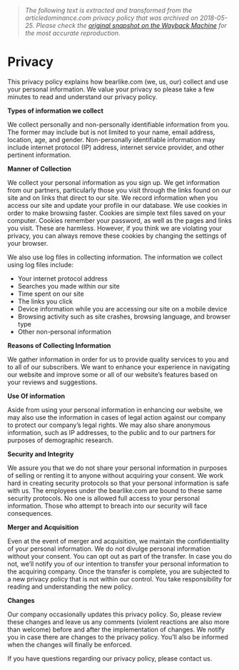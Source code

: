 > *The following text is extracted and transformed from the articledominance.com privacy policy that was archived on 2018-05-25. Please check the [original snapshot on the Wayback Machine](https://web.archive.org/web/20180525090536id_/http%3A//ilikebeat.com/privacy) for the most accurate reproduction.*

# Privacy

This privacy policy explains how bearlike.com (we, us, our) collect and use your personal information. We value your privacy so please take a few minutes to read and understand our privacy policy.

**Types of information we collect**

We collect personally and non-personally identifiable information from you. The former may include but is not limited to your name, email address, location, age, and gender. Non-personally identifiable information may include internet protocol (IP) address, internet service provider, and other pertinent information.

**Manner of Collection**

We collect your personal information as you sign up. We get information from our partners, particularly those you visit through the links found on our site and on links that direct to our site. We record information when you access our site and update your profile in our database. We use cookies in order to make browsing faster. Cookies are simple text files saved on your computer. Cookies remember your password, as well as the pages and links you visit. These are harmless. However, if you think we are violating your privacy, you can always remove these cookies by changing the settings of your browser.

We also use log files in collecting information. The information we collect using log files include:

  * Your internet protocol address
  * Searches you made within our site
  * Time spent on our site
  * The links you click
  * Device information while you are accessing our site on a mobile device
  * Browsing activity such as site crashes, browsing language, and browser type
  * Other non-personal information



**Reasons of Collecting Information**

We gather information in order for us to provide quality services to you and to all of our subscribers. We want to enhance your experience in navigating our website and improve some or all of our website’s features based on your reviews and suggestions.

**Use Of information**

Aside from using your personal information in enhancing our website, we may also use the information in cases of legal action against our company to protect our company’s legal rights. We may also share anonymous information, such as IP addresses, to the public and to our partners for purposes of demographic research.

**Security and Integrity**

We assure you that we do not share your personal information in purposes of selling or renting it to anyone without acquiring your consent. We work hard in creating security protocols so that your personal information is safe with us. The employees under the bearlike.com are bound to these same security protocols. No one is allowed full access to your personal information. Those who attempt to breach into our security will face consequences.

**Merger and Acquisition**

Even at the event of merger and acquisition, we maintain the confidentiality of your personal information. We do not divulge personal information without your consent. You can opt out as part of the transfer. In case you do not, we’ll notify you of our intention to transfer your personal information to the acquiring company. Once the transfer is complete, you are subjected to a new privacy policy that is not within our control. You take responsibility for reading and understanding the new policy.

**Changes**

Our company occasionally updates this privacy policy. So, please review these changes and leave us any comments (violent reactions are also more than welcome) before and after the implementation of changes. We notify you in case there are changes to the privacy policy. You’ll also be informed when the changes will finally be enforced.

If you have questions regarding our privacy policy, please contact us.
